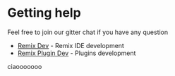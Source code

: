 # Getting help

  Feel free to join our gitter chat if you have any question
 
  - [Remix Dev](https://gitter.im/ethereum/remix-dev) - Remix IDE development
  - [Remix Plugin Dev](https://gitter.im/ethereum/remix-dev-plugin) - Plugins development

ciaooooooo
